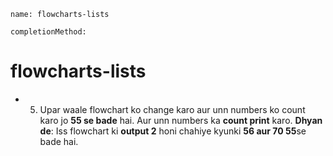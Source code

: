 ```ngMeta
name: flowcharts-lists

completionMethod:
```
# flowcharts-lists

 
- 5) Upar waale flowchart ko change karo aur unn numbers ko count karo jo **55 se bade** hai. Aur unn numbers ka **count print** karo. 
**Dhyan de**: Iss flowchart ki **output 2** honi chahiye kyunki **56 aur 70 55**se bade hai.
 
